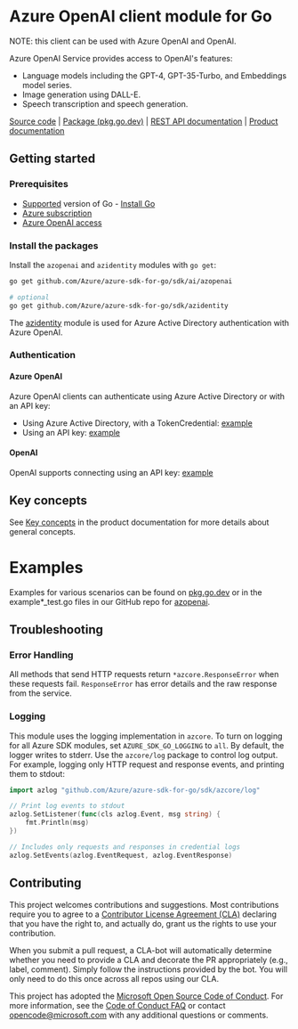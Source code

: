 # Azure OpenAI client module for Go

NOTE: this client can be used with Azure OpenAI and OpenAI.

Azure OpenAI Service provides access to OpenAI's features:
- Language models including the GPT-4, GPT-35-Turbo, and Embeddings model series.
- Image generation using DALL-E.
- Speech transcription and speech generation.

[Source code][azopenai_repo] | [Package (pkg.go.dev)][azopenai_pkg_go] | [REST API documentation][openai_rest_docs] | [Product documentation][openai_docs]

## Getting started

### Prerequisites

* [Supported](../../../README.md#go-version-support) version of Go - [Install Go](https://go.dev/doc/install)
* [Azure subscription][azure_sub]
* [Azure OpenAI access][azure_openai_access]

### Install the packages

Install the `azopenai` and `azidentity` modules with `go get`:

```bash
go get github.com/Azure/azure-sdk-for-go/sdk/ai/azopenai

# optional
go get github.com/Azure/azure-sdk-for-go/sdk/azidentity
```

The [azidentity][azure_identity] module is used for Azure Active Directory authentication with Azure OpenAI.

### Authentication

#### Azure OpenAI

Azure OpenAI clients can authenticate using Azure Active Directory or with an API key:

* Using Azure Active Directory, with a TokenCredential: [example](https://pkg.go.dev/github.com/Azure/azure-sdk-for-go/sdk/ai/azopenai#example-NewClient)
* Using an API key: [example](https://pkg.go.dev/github.com/Azure/azure-sdk-for-go/sdk/ai/azopenai#example-NewClientWithKeyCredential)

#### OpenAI

OpenAI supports connecting using an API key: [example](https://pkg.go.dev/github.com/Azure/azure-sdk-for-go/sdk/ai/azopenai#example-NewClientForOpenAI)

## Key concepts

See [Key concepts][openai_key_concepts] in the product documentation for more details about general concepts.

# Examples

Examples for various scenarios can be found on [pkg.go.dev](https://pkg.go.dev/github.com/Azure/azure-sdk-for-go/sdk/ai/azopenai#pkg-examples) or in the example*_test.go files in our GitHub repo for [azopenai](https://github.com/Azure/azure-sdk-for-go/blob/main/sdk/ai/azopenai).

## Troubleshooting

### Error Handling

All methods that send HTTP requests return `*azcore.ResponseError` when these requests fail. `ResponseError` has error details and the raw response from the service.

### Logging

This module uses the logging implementation in `azcore`. To turn on logging for all Azure SDK modules, set `AZURE_SDK_GO_LOGGING` to `all`. By default, the logger writes to stderr. Use the `azcore/log` package to control log output. For example, logging only HTTP request and response events, and printing them to stdout:

```go
import azlog "github.com/Azure/azure-sdk-for-go/sdk/azcore/log"

// Print log events to stdout
azlog.SetListener(func(cls azlog.Event, msg string) {
	fmt.Println(msg)
})

// Includes only requests and responses in credential logs
azlog.SetEvents(azlog.EventRequest, azlog.EventResponse)
```

## Contributing

This project welcomes contributions and suggestions. Most contributions require you to agree to a [Contributor License Agreement (CLA)][cla] declaring that you have the right to, and actually do, grant us the rights to use your contribution.

When you submit a pull request, a CLA-bot will automatically determine whether you need to provide a CLA and decorate
the PR appropriately (e.g., label, comment). Simply follow the instructions provided by the bot. You will only need to
do this once across all repos using our CLA.

This project has adopted the [Microsoft Open Source Code of Conduct][coc]. For more information, see
the [Code of Conduct FAQ][coc_faq] or contact [opencode@microsoft.com][coc_contact] with any additional questions or
comments.

<!-- LINKS -->
[azure_openai_access]: https://learn.microsoft.com/azure/cognitive-services/openai/overview#how-do-i-get-access-to-azure-openai
[azopenai_repo]: https://github.com/Azure/azure-sdk-for-go/tree/main/sdk/ai/azopenai
[azopenai_pkg_go]: https://pkg.go.dev/github.com/Azure/azure-sdk-for-go/sdk/ai/azopenai
[azure_identity]: https://pkg.go.dev/github.com/Azure/azure-sdk-for-go/sdk/azidentity
[azure_sub]: https://azure.microsoft.com/free/
[openai_docs]: https://learn.microsoft.com/azure/cognitive-services/openai
[openai_key_concepts]: https://learn.microsoft.com/azure/cognitive-services/openai/overview#key-concepts
[openai_rest_docs]: https://learn.microsoft.com/azure/cognitive-services/openai/reference
[cla]: https://cla.microsoft.com
[coc]: https://opensource.microsoft.com/codeofconduct/
[coc_faq]: https://opensource.microsoft.com/codeofconduct/faq/
[coc_contact]: mailto:opencode@microsoft.com
[azure_openai_quickstart]: https://learn.microsoft.com/azure/cognitive-services/openai/quickstart
